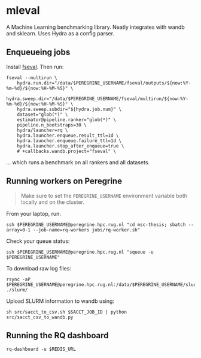 # mleval
A Machine Learning benchmarking library. Neatly integrates with wandb and sklearn. Uses Hydra as a config parser.



## Enqueueing jobs
Install [fseval](https://github.com/dunnkers/fseval). Then run:
    <!-- # hydra.run.dir="/Users/dunnkers/Downloads/outputs/${now:%Y-%m-%d}/${now:%H-%M-%S}" \
    # hydra.sweep.dir="/Users/dunnkers/Downloads/multirun/${now:%Y-%m-%d}/${now:%H-%M-%S}" \ -->

```shell
fseval --multirun \
    hydra.run.dir="/data/$PEREGRINE_USERNAME/fseval/outputs/${now:%Y-%m-%d}/${now:%H-%M-%S}" \
    hydra.sweep.dir="/data/$PEREGRINE_USERNAME/fseval/multirun/${now:%Y-%m-%d}/${now:%H-%M-%S}" \
    hydra.sweep.subdir="${hydra.job.num}" \
    dataset="glob(*)" \
    estimator@pipeline.ranker="glob(*)" \
    pipeline.n_bootstraps=30 \
    hydra/launcher=rq \
    hydra.launcher.enqueue.result_ttl=1d \
    hydra.launcher.enqueue.failure_ttl=1d \
    hydra.launcher.stop_after_enqueue=true \
    # +callbacks.wandb.project="fseval" \
```

... which runs a benchmark on all rankers and all datasets.


## Running workers on Peregrine
> Make sure to set the `PEREGRINE_USERNAME` environment variable both locally and on the cluster.

From your laptop, run:

```shell
ssh $PEREGRINE_USERNAME@peregrine.hpc.rug.nl "cd msc-thesis; sbatch --array=0-1 --job-name=rq-workers jobs/rq-worker.sh"
```

Check your queue status:
```shell
ssh $PEREGRINE_USERNAME@peregrine.hpc.rug.nl "squeue -u $PEREGRINE_USERNAME"
```

To download raw log files:
```shell
rsync -aP $PEREGRINE_USERNAME@peregrine.hpc.rug.nl:/data/$PEREGRINE_USERNAME/slurm/ ./slurm/
```

Upload SLURM information to wandb using:

```shell
sh src/sacct_to_csv.sh $SACCT_JOB_ID | python src/sacct_csv_to_wandb.py
```

## Running the RQ dashboard
```shell
rq-dashboard -u $REDIS_URL
```